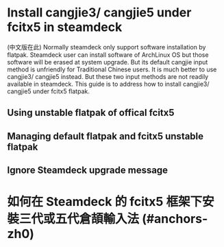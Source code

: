 # Install cangjie3/ cangjie5 under fcitx5 in steamdeck

<a name="anchors-zh0">(中文版在此)</a>
Normally steamdeck only support software installation by flatpak. Steamdeck user can install software of ArchLinux OS but those software will be erased at system upgrade. But its default cangjie input method is unfriendly for Traditional Chinese users. It is much better to use cangjie3/ cangjie5 instead. But these two input methods are not readily available in steamdeck. This guide is to address how to install cangjie3/ cangjie5 under fcitx5 flatpak.

## Using unstable flatpak of offical fcitx5

## Managing default flatpak and fcitx5 unstable flatpak

## Ignore Steamdeck upgrade message


# 如何在 Steamdeck 的 fcitx5 框架下安裝三代或五代倉頡輸入法 (#anchors-zh0)

